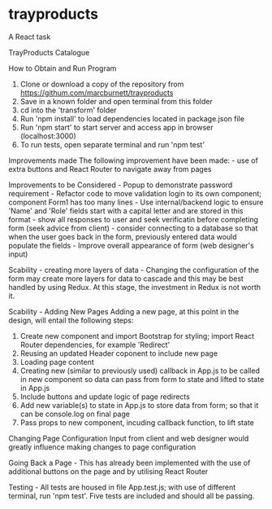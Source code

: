 # trayproducts
A React task

TrayProducts Catalogue

How to Obtain and Run Program
1.	Clone or download a copy of the repository from https://githum.com/marcburnett/trayproducts
2.	Save in a known folder and open terminal from this folder
3. 	cd into the 'transform' folder
4.	Run 'npm install' to load dependencies located in package.json file
5.	Run 'npm start' to start server and access app in browser (localhost:3000)
6.	To run tests, open separate terminal and run 'npm test'

Improvements made
The following improvement have been made:
	- use of extra buttons and React Router to navigate away from pages

Improvements to be Considered
	- Popup to demonstrate password requirement
	- Refactor code to move validation login to its own component; component Form1 has too many lines
	- Use internal/backend logic to ensure 'Name' and 'Role' fields start with a capital letter and are stored in this format
	- show all responses to user and seek verificatin before completing form (seek advice from client)
	- consider connecting to a database so that when the user goes back in the form, previously entered data would populate the fields
	- Improve overall appearance of form (web designer's input)

Scability - creating more layers of data
	- Changing the configuration of the form may create more layers for data to cascade and this may be best handled by using Redux.  At this stage, the investment in Redux is not worth it.

Scability - Adding New Pages
Adding a new page, at this point in the design, will entail the following steps:
1.	Create new component and import Bootstrap for styling; import React Router dependencies, for example 'Redirect' 
2.	Reusing an updated Header coponent to include new page
3.	Loading page content
4.	Creating new (similar to previously used) callback in App.js to be called in new component so data can pass from form to state and lifted to state in App.js
5.	Include buttons and update logic of page redirects
6.	Add new variable(s) to state in App.js to store data from form; so that it can be console.log on final page
7.	Pass props to new component, incuding callback function, to lift state

Changing Page Configuration
Input from client and web designer would greatly influence making changes to page configuration

Going Back a Page
	- This has already been implemented with the use of additional buttons on the page and by utilising React Router

Testing
	- All tests are housed in file App.test.js; with use of different terminal, run 'npm test'.  Five tests are included and should all be passing.







